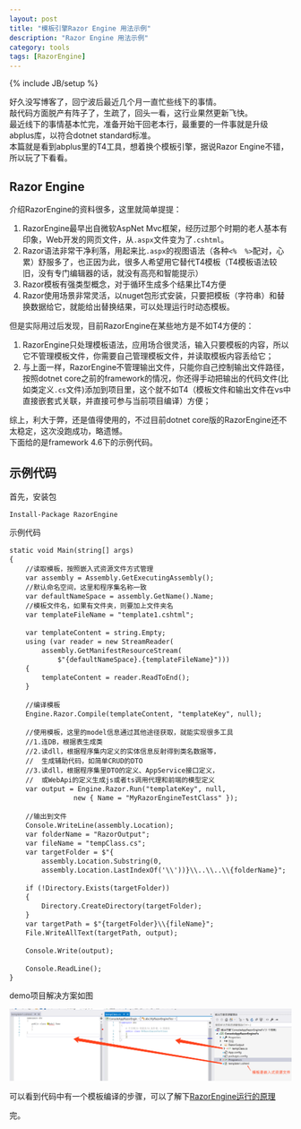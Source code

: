 ```yaml
---
layout: post
title: "模板引擎Razor Engine 用法示例"
description: "Razor Engine 用法示例"
category: tools
tags: [RazorEngine]
---
```

{% include JB/setup %}

好久没写博客了，回宁波后最近几个月一直忙些线下的事情。  
敲代码方面脱产有阵子了，生疏了，回头一看，这行业果然更新飞快。  
最近线下的事情基本忙完，准备开始干回老本行，最重要的一件事就是升级abplus库，以符合dotnet standard标准。  
本篇就是看到abplus里的T4工具，想着换个模板引擎，据说Razor Engine不错，所以玩了下看看。  

## Razor Engine

介绍RazorEngine的资料很多，这里就简单提提：

1. RazorEngine最早出自微软AspNet Mvc框架，经历过那个时期的老人基本有印象，Web开发的网页文件，从`.aspx`文件变为了`.cshtml`。  
1. Razor语法非常干净利落，用起来比`.aspx`的视图语法（各种`<%  %>`配对，心累）舒服多了，也正因为此，很多人希望用它替代T4模板（T4模板语法较旧，没有专门编辑器的话，就没有高亮和智能提示）  
1. Razor模板有强类型概念，对于循环生成多个结果比T4方便
1. Razor使用场景非常灵活，以nuget包形式安装，只要把模板（字符串）和替换数据给它，就能给出替换结果，可以处理运行时动态模板。

但是实际用过后发现，目前RazorEngine在某些地方是不如T4方便的：  

1. RazorEngine只处理模板语法，应用场合很灵活，输入只要模板的内容，所以它不管理模板文件，你需要自己管理模板文件，并读取模板内容丢给它；
1. 与上面一样，RazorEngine不管理输出文件，只能你自己控制输出文件路径，按照dotnet core之前的framework的情况，你还得手动把输出的代码文件(比如类定义`.cs`文件)添加到项目里，这个就不如T4（模板文件和输出文件在vs中直接嵌套式关联，并直接可参与当前项目编译）方便；  

综上，利大于弊，还是值得使用的，不过目前dotnet core版的RazorEngine还不太稳定，这次没跑成功，略遗憾。  
下面给的是framework 4.6下的示例代码。  

## 示例代码

首先，安装包  

    Install-Package RazorEngine

示例代码  

    static void Main(string[] args)
    {
        //读取模板，按照嵌入式资源文件方式管理
        var assembly = Assembly.GetExecutingAssembly();
        //默认命名空间，这里和程序集名称一致
        var defaultNameSpace = assembly.GetName().Name;
        //模板文件名，如果有文件夹，则要加上文件夹名
        var templateFileName = "template1.cshtml";

        var templateContent = string.Empty;
        using (var reader = new StreamReader(
            assembly.GetManifestResourceStream(
                $"{defaultNameSpace}.{templateFileName}")))
        {
            templateContent = reader.ReadToEnd();
        }

        //编译模板
        Engine.Razor.Compile(templateContent, "templateKey", null);

        //使用模板，这里的model信息通过其他途径获取，就能实现很多工具
        //1.连DB，根据表生成类
        //2.读dll，根据程序集内定义的实体信息反射得到类名数据等，
        //  生成辅助代码，如简单CRUD的DTO
        //3.读dll，根据程序集里DTO的定义、AppService接口定义，
        //  或WebApi的定义生成js或者ts调用代理和前端的模型定义
        var output = Engine.Razor.Run("templateKey", null, 
                    new { Name = "MyRazorEngineTestClass" });
        
        //输出到文件
        Console.WriteLine(assembly.Location);
        var folderName = "RazorOutput";
        var fileName = "tempClass.cs";
        var targetFolder = $"{
            assembly.Location.Substring(0, 
            assembly.Location.LastIndexOf('\\'))}\\..\\..\\{folderName}";
        
        if (!Directory.Exists(targetFolder))
        {
            Directory.CreateDirectory(targetFolder);
        }
        var targetPath = $"{targetFolder}\\{fileName}";
        File.WriteAllText(targetPath, output);

        Console.Write(output);
        
        Console.ReadLine();
    }


demo项目解决方案如图  

<img src="/assets/images/razor_01.png" alt="razor_01" width="600px" />  

可以看到代码中有一个模板编译的步骤，可以了解下[RazorEngine运行的原理](https://antaris.github.io/RazorEngine/AboutRazor.html)

完。
